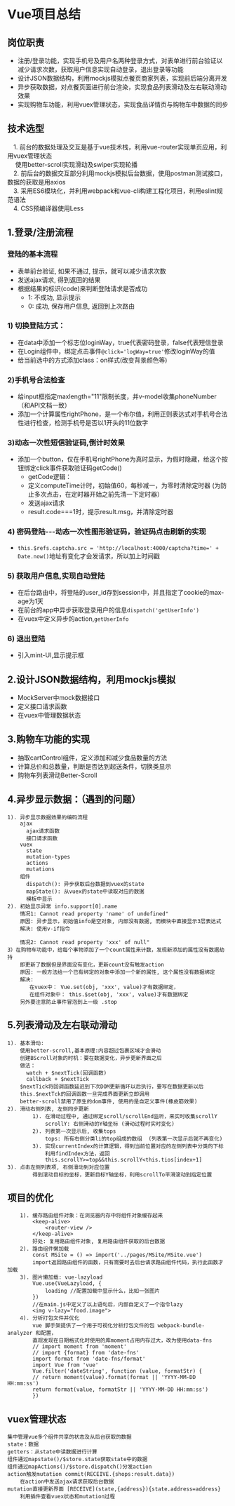 # Vue项目总结  

## 岗位职责   
* 注册/登录功能，实现手机号及用户名两种登录方式，对表单进行前台验证以减少请求次数，获取用户信息实现自动登录，退出登录等功能  
* 设计JSON数据结构，利用mockjs模拟点餐页商家列表，实现前后端分离开发  
* 异步获取数据，对点餐页面进行前台渲染，实现食品列表滑动及左右联动滑动效果  
* 实现购物车功能，利用vuex管理状态，实现食品详情页与购物车中数据的同步  

## 技术选型  
&emsp;1. 前台的数据处理及交互是基于vue技术栈，利用vue-router实现单页应用，利用vuex管理状态  
&emsp; 使用better-scroll实现滑动及swiper实现轮播  
&emsp;2. 前后台的数据交互部分利用mockjs模拟后台数据，使用postman测试接口，数据的获取是用axios  
&emsp;3. 采用ES6模块化，并利用webpack和vue-cli构建工程化项目，利用eslint规范语法  
&emsp;4. CSS预编译器使用Less  

## 1.登录/注册流程  
### 登陆的基本流程  
* 表单前台验证, 如果不通过, 提示，就可以减少请求次数  
* 发送ajax请求, 得到返回的结果  
* 根据结果的标识(code)来判断登陆请求是否成功  
	* 1: 不成功, 显示提示  
	* 0: 成功, 保存用户信息, 返回到上次路由  
	
### 1) 切换登陆方式：
* 在data中添加一个标志位loginWay，true代表密码登录，false代表短信登录  
* 在Login组件中，绑定点击事件`@click='logWay=true'`修改loginWay的值  
* 给当前选中的方式添加class：on样式(改变背景颜色等)  

### 2)手机号合法检查  
* 给input框指定maxlength="11"限制长度，并v-model收集phoneNumber（和API文档一致）  
* 添加一个计算属性rightPhone，是一个布尔值，利用正则表达式对手机号合法性进行检查，检测手机号是否以1开头的11位数字  

### 3)动态一次性短信验证码,倒计时效果  
* 添加一个button，仅在手机号rightPhone为真时显示，为假时隐藏，给这个按钮绑定click事件获取验证码getCode()  
	* getCode逻辑：  
	* 定义computeTime计时，初始值60，每秒减一，为零时清除定时器 (为防止多次点击，在定时器开始之前先清一下定时器）
	* 发送ajax请求  
	* result.code===1时，提示result.msg，并清除定时器  

### 4) 密码登陆---动态一次性图形验证码，验证码点击刷新的实现
* `this.$refs.captcha.src = 'http://localhost:4000/captcha?time=' + Date.now()`地址有变化才会发请求，所以加上时间戳
   
### 5) 获取用户信息,实现自动登陆  
* 在后台路由中，将登陆的user_id存到session中，并且指定了cookie的max-age为1天
* 在前台的app中异步获取登录用户的信息`dispatch('getUserInfo')`
* 在vuex中定义异步的action,`getUserInfo`

### 6) 退出登陆  
* 引入mint-UI,显示提示框


## 2.设计JSON数据结构，利用mockjs模拟
* MockServer中mock数据接口
* 定义接口请求函数
* 在vuex中管理数据状态

## 3.购物车功能的实现
* 抽取cartControl组件，定义添加和减少食品数量的方法
* 计算总价和总数量，判断是否达到起送条件，切换类显示
* 购物车列表滑动Better-Scroll


## 4.异步显示数据：（遇到的问题）  
	1). 异步显示数据效果的编码流程
	    ajax
	      ajax请求函数
	      接口请求函数
	    vuex
	      state
	      mutation-types
	      actions
	      mutations
	    组件
	      dispatch(): 异步获取后台数据到vuex的state
	      mapState(): 从vuex的state中读取对应的数据
	      模板中显示
	2). 初始显示异常 info.support[0].name
	    情况1: Cannot read property 'name' of undefined"
	    原因: 异步显示，初始值info是空对象, 内部没有数据, 而模块中直接显示3层表达式
	    解决: 使用v-if指令
	    
	    情况2: Cannot read property 'xxx' of null"
	3）在购物车功能中，给每个事物添加了一个count属性来计数，发现新添加的属性没有数据劫持
		即更新了数据但是界面没有变化，更新count没有触发action
		原因: 一般方法给一个已有绑定的对象中添加一个新的属性, 这个属性没有数据绑定
	    解决: 
	       在vuex中： Vue.set(obj, 'xxx', value)才有数据绑定，
	       在组件对象中： this.$set(obj, 'xxx', value)才有数据绑定
		另外要注意防止事件冒泡到上一级 .stop

## 5.列表滑动及左右联动滑动
    1). 基本滑动:
        使用better-scroll,基本原理:内容超过包裹区域才会滑动
        创建BScroll对象的时机：要在数据变化，异步更新界面之后
    	做法：
          watch + $nextTick(回调函数)
          callback + $nextTick
    	$nextTick将回调函数延迟到下次DOM更新循环以后执行，要写在数据更新以后
    	this.$nextTck的回调函数一旦完成界面更新立即调用
    	better-scroll禁用了原生的dom事件, 使用的是自定义事件(橡皮筋效果)
    2). 滑动右侧列表, 左侧同步更新
            1). 在滑动过程中, 通过绑定scroll/scrollEnd监听，来实时收集scrollY
    			scrollY: 右侧滑动的Y轴坐标 (滑动过程时实时变化)
            2). 列表第一次显示后, 收集tops
    			tops: 所有右侧分类li的top组成的数组  (列表第一次显示后就不再变化)
            3). 实现currentIndex的计算逻辑，得到当前位置对应的左侧列表中分类的下标
    			利用findIndex方法，返回
    			this.scrollY>=top&&this.scrollY<this.tios[index+1]		
    3). 点击左侧列表项, 右侧滑动到对应位置
    		得到滚动目标的坐标，更新目标Y轴坐标，利用scrollTo平滑滚动到指定位置

## 项目的优化
		1). 缓存路由组件对象：在浏览器内存中将组件对象缓存起来
			<keep-alive>
				<router-view />
			</keep-alive>
			好处: 复用路由组件对象, 复用路由组件获取的后台数据
	    2). 路由组件懒加载
			const MSite = () => import('../pages/MSite/MSite.vue')
			import返回路由组件的函数，只有需要时去后台请求路由组件代码，执行此函数才加载
	    3). 图片懒加载: vue-lazyload
			Vue.use(VueLazyload, {
				loading //配置加载中显示什么，比如一张图片
			})
			//在main.js中定义了以上语句后，内部自定义了一个指令lazy
			<img v-lazy="food.image">
	    4). 分析打包文件并优化 
			vue 脚手架提供了一个用于可视化分析打包文件的包 webpack-bundle-analyzer 和配置，
			直观发现在日期格式化时使用的库moment占用内存过大，改为使用data-fns
			// import moment from 'moment'
			// import {format} from 'date-fns'
			import format from 'date-fns/format'
			import Vue from 'vue'
			Vue.filter('dateString', function (value, formatStr) {
			// return moment(value).format(format || 'YYYY-MM-DD HH:mm:ss')
			return format(value, formatStr || 'YYYY-MM-DD HH:mm:ss')
			})
## vuex管理状态
	集中管理vue多个组件共享的状态及从后台获取的数据
	state：数据
	getters：从state中读数据进行计算
	组件通过mapstate()/$store.state获取state中的数据
	组件通过mapActions()/$store.dispatch()分发action
	action触发mutation commit(RECEIVE.{shops:result.data})
		在action中发送ajax请求获取后台数据
	mutation直接更新界面 [RECEIVE](state,{address}){state.address=address}
		利用插件查看vuex状态和mutation过程
